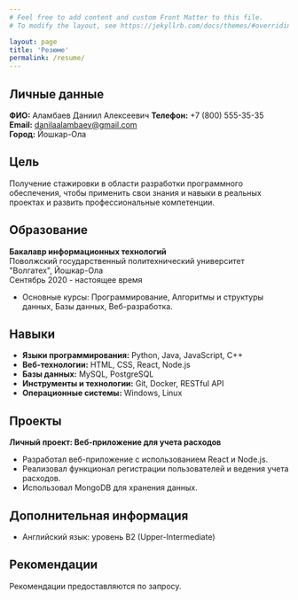 ```yaml
---
# Feel free to add content and custom Front Matter to this file.
# To modify the layout, see https://jekyllrb.com/docs/themes/#overriding-theme-defaults

layout: page
title: 'Резюме'
permalink: /resume/
---
```


## Личные данные

**ФИО:** Аламбаев Даниил Алексеевич
**Телефон:** +7 (800) 555-35-35  
**Email:** danilaalambaev@gmail.com  
**Город:** Йошкар-Ола

## Цель

Получение стажировки в области разработки программного обеспечения, чтобы применить свои знания и навыки в реальных проектах и развить профессиональные компетенции.

## Образование

**Бакалавр информационных технологий**  
Поволжский государственный политехнический университет "Волгатех", Йошкар-Ола  
Сентябрь 2020 - настоящее время

- Основные курсы: Программирование, Алгоритмы и структуры данных, Базы данных, Веб-разработка.

## Навыки

- **Языки программирования:** Python, Java, JavaScript, C++
- **Веб-технологии:** HTML, CSS, React, Node.js
- **Базы данных:** MySQL, PostgreSQL
- **Инструменты и технологии:** Git, Docker, RESTful API
- **Операционные системы:** Windows, Linux

## Проекты

**Личный проект: Веб-приложение для учета расходов**

- Разработал веб-приложение с использованием React и Node.js.
- Реализовал функционал регистрации пользователей и ведения учета расходов.
- Использовал MongoDB для хранения данных.

## Дополнительная информация

- Английский язык: уровень B2 (Upper-Intermediate)

## Рекомендации

Рекомендации предоставляются по запросу.
